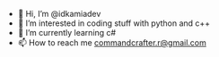 - 👋 Hi, I’m @idkamiadev
- 👀 I’m interested in coding stuff with python and c++
- 🌱 I’m currently learning c#
- 📫 How to reach me commandcrafter.r@gmail.com

<!---
idkamiadev/idkamiadev is a ✨ special ✨ repository because its `README.md` (this file) appears on your GitHub profile.
You can click the Preview link to take a look at your changes.
--->

